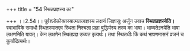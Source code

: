 +++
title = "54 स्थितप्रज्ञस्य का"

+++
।।2.54।। पूर्वश्लोकोक्तस्यात्मतत्त्वज्ञस्य लक्षणं जिज्ञासुः अर्जुन
उवाच **स्थितप्रज्ञस्येति।** स्वाभाविके समाधौ स्थितस्यातएव स्थिता
निश्चला प्रज्ञा बुद्धिर्यस्य तस्य का भाषा। भाष्यतेऽनयेति भाषा लक्षणमिति
यावत्। केन लक्षणेन स्थितप्रज्ञ उच्यत इत्यर्थः। तथा स्थितधीः किं कथं
भाषणमासनं व्रजनं च कुर्यादित्यर्थः।  
